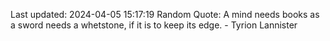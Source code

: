 Last updated: 2024-04-05 15:17:19
Random Quote: A mind needs books as a sword needs a whetstone, if it is to keep its edge.  -  Tyrion Lannister